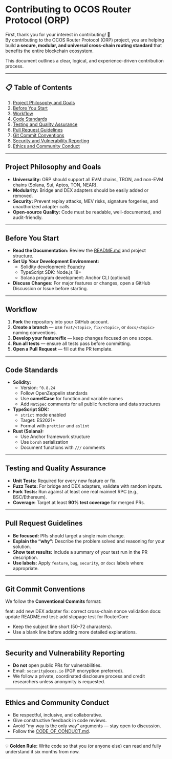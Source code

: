# Contributing to OCOS Router Protocol (ORP)

First, thank you for your interest in contributing! 🤝  
By contributing to the OCOS Router Protocol (ORP) project, you are helping build **a secure, modular, and universal cross-chain routing standard** that benefits the entire blockchain ecosystem.

This document outlines a clear, logical, and experience-driven contribution process.

---

## 📋 Table of Contents
1. [Project Philosophy and Goals](#project-philosophy-and-goals)  
2. [Before You Start](#before-you-start)  
3. [Workflow](#workflow)  
4. [Code Standards](#code-standards)  
5. [Testing and Quality Assurance](#testing-and-quality-assurance)  
6. [Pull Request Guidelines](#pull-request-guidelines)  
7. [Git Commit Conventions](#git-commit-conventions)  
8. [Security and Vulnerability Reporting](#security-and-vulnerability-reporting)  
9. [Ethics and Community Conduct](#ethics-and-community-conduct)  

---

## Project Philosophy and Goals
- **Universality:** ORP should support all EVM chains, TRON, and non-EVM chains (Solana, Sui, Aptos, TON, NEAR).  
- **Modularity:** Bridge and DEX adapters should be easily added or removed.  
- **Security:** Prevent replay attacks, MEV risks, signature forgeries, and unauthorized adapter calls.  
- **Open-source Quality:** Code must be readable, well-documented, and audit-friendly.

---

## Before You Start
- **Read the Documentation:** Review the [README.md](README.md) and project structure.  
- **Set Up Your Development Environment:**
  - Solidity development: [Foundry](https://book.getfoundry.sh/)
  - TypeScript SDK: Node.js 18+
  - Solana program development: Anchor CLI (optional)
- **Discuss Changes:** For major features or changes, open a GitHub Discussion or Issue before starting.

---

## Workflow
1. **Fork** the repository into your GitHub account.  
2. **Create a branch** — use `feat/<topic>`, `fix/<topic>`, or `docs/<topic>` naming conventions.  
3. **Develop your feature/fix** — keep changes focused on one scope.  
4. **Run all tests** — ensure all tests pass before committing.  
5. **Open a Pull Request** — fill out the PR template.

---

## Code Standards
- **Solidity:**
  - Version: `^0.8.24`
  - Follow OpenZeppelin standards
  - Use **camelCase** for function and variable names
  - Add `NatSpec` comments for all public functions and data structures
- **TypeScript SDK:**
  - `strict` mode enabled
  - Target: ES2021+
  - Format with `prettier` and `eslint`
- **Rust (Solana):**
  - Use Anchor framework structure
  - Use `borsh` serialization
  - Document functions with `///` comments

---

## Testing and Quality Assurance
- **Unit Tests:** Required for every new feature or fix.  
- **Fuzz Tests:** For bridge and DEX adapters, validate with random inputs.  
- **Fork Tests:** Run against at least one real mainnet RPC (e.g., BSC/Ethereum).  
- **Coverage:** Target at least **90% test coverage** for merged PRs.

---

## Pull Request Guidelines
- **Be focused:** PRs should target a single main change.  
- **Explain the “why”:** Describe the problem solved and reasoning for your solution.  
- **Show test results:** Include a summary of your test run in the PR description.  
- **Use labels:** Apply `feature`, `bug`, `security`, or `docs` labels where appropriate.

---

## Git Commit Conventions
We follow the **Conventional Commits** format:

feat: add new DEX adapter
fix: correct cross-chain nonce validation
docs: update README.md
test: add slippage test for RouterCore

- Keep the subject line short (50–72 characters).
- Use a blank line before adding more detailed explanations.

---

## Security and Vulnerability Reporting
- **Do not** open public PRs for vulnerabilities.  
- Email: `security@ocos.io` (PGP encryption preferred).  
- We follow a private, coordinated disclosure process and credit researchers unless anonymity is requested.

---

## Ethics and Community Conduct
- Be respectful, inclusive, and collaborative.  
- Give constructive feedback in code reviews.  
- Avoid “my way is the only way” arguments — stay open to discussion.  
- Follow the [CODE_OF_CONDUCT.md](CODE_OF_CONDUCT.md).

---

💡 **Golden Rule:** Write code so that you (or anyone else) can read and fully understand it six months from now.
